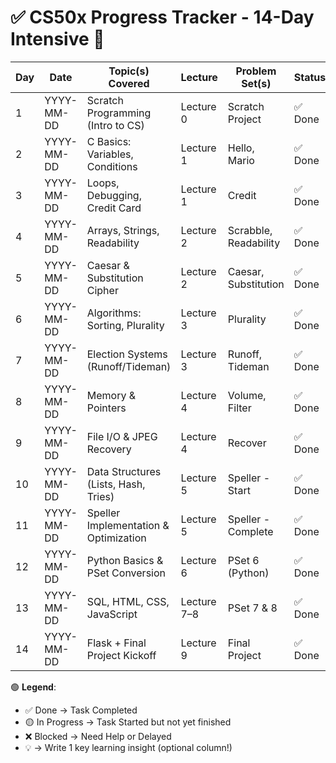 # ✅ CS50x Progress Tracker - 14-Day Intensive 🧠

| Day | Date       | Topic(s) Covered                          | Lecture | Problem Set(s)        | Status   | GitHub Push | Notes |
|-----|------------|-------------------------------------------|---------|-----------------------|----------|-------------|-------|
| 1   | YYYY-MM-DD | Scratch Programming (Intro to CS)         | Lecture 0 | Scratch Project        | ✅ Done   | ✅           | 💡    |
| 2   | YYYY-MM-DD | C Basics: Variables, Conditions           | Lecture 1 | Hello, Mario           | ✅ Done   | ✅           | 💡    |
| 3   | YYYY-MM-DD | Loops, Debugging, Credit Card             | Lecture 1 | Credit                 | ✅ Done   | ✅           | 💡    |
| 4   | YYYY-MM-DD | Arrays, Strings, Readability              | Lecture 2 | Scrabble, Readability  | ✅ Done   | ✅           | 💡    |
| 5   | YYYY-MM-DD | Caesar & Substitution Cipher              | Lecture 2 | Caesar, Substitution   | ✅ Done   | ✅           | 💡    |
| 6   | YYYY-MM-DD | Algorithms: Sorting, Plurality            | Lecture 3 | Plurality              | ✅ Done   | ✅           | 💡    |
| 7   | YYYY-MM-DD | Election Systems (Runoff/Tideman)         | Lecture 3 | Runoff, Tideman        | ✅ Done   | ✅           | 💡    |
| 8   | YYYY-MM-DD | Memory & Pointers                         | Lecture 4 | Volume, Filter         | ✅ Done   | ✅           | 💡    |
| 9   | YYYY-MM-DD | File I/O & JPEG Recovery                  | Lecture 4 | Recover                | ✅ Done   | ✅           | 💡    |
| 10  | YYYY-MM-DD | Data Structures (Lists, Hash, Tries)      | Lecture 5 | Speller - Start        | ✅ Done   | ✅           | 💡    |
| 11  | YYYY-MM-DD | Speller Implementation & Optimization     | Lecture 5 | Speller - Complete     | ✅ Done   | ✅           | 💡    |
| 12  | YYYY-MM-DD | Python Basics & PSet Conversion           | Lecture 6 | PSet 6 (Python)        | ✅ Done   | ✅           | 💡    |
| 13  | YYYY-MM-DD | SQL, HTML, CSS, JavaScript                | Lecture 7–8| PSet 7 & 8            | ✅ Done   | ✅           | 💡    |
| 14  | YYYY-MM-DD | Flask + Final Project Kickoff             | Lecture 9 | Final Project          | ✅ Done   | ✅           | 💡    |

🟢 **Legend**:
- ✅ Done → Task Completed
- 🟡 In Progress → Task Started but not yet finished
- ❌ Blocked → Need Help or Delayed
- 💡 → Write 1 key learning insight (optional column!)
